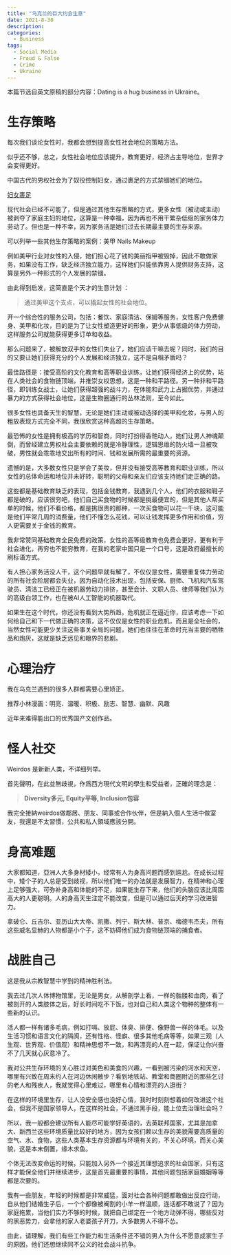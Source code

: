 ```yaml
---
title: "乌克兰的巨大约会生意"
date: 2021-8-30
description: 
categories:
  - Business
tags:
  - Social Media
  - Fraud & False
  - Crime
  - Ukraine
---
```



本篇节选自英文原稿的部分内容：Dating is a hug business in Ukraine。


# 生存策略

每次我们谈论女性时，我都会想到提高女性社会地位的策略方法。

似乎还不够，总之，女性社会地位应该提升，教育更好，经济占主导地位，世界才会变得更好。

中国古代的男权社会为了奴役控制妇女，通过裹足的方式禁锢她们的地位。

[妇女裹足](https://en.wikipedia.org/wiki/Foot_binding)

现代社会已经不可能了，但是通过其他生存策略的方式，更多女性（被动或主动）被剥夺了家庭主妇的地位，这算是一种幸福，因为再也不用干繁杂低级的家务体力劳动了。但也是一种不幸，因为家务活是她们过去长期最主要的生存来源。

可以列举一些其他生存策略的案例：美甲 Nails Makeup

例如美甲行业对女性的入侵，她们担心花了钱的美丽指甲被毁掉，因此不敢做家务，如果没有工作，缺乏经济独立能力，这样她们只能依靠男人提供财务支持，这算是另外一种形式的个人发展的禁锢。

由此得到启发，这简直是个天才的生意计划 ：

> 通过美甲这个支点，可以撬起女性的社会地位。

开一个综合性的服务公司，包括：餐饮、家庭清洁、保姆等服务，女性客户免费健身、美甲和化妆，目的是为了让女性塑造更好的形象，更少从事低级的体力劳动，这样服务公司就能获得更多订单和收益。

那么问题来了，被解放双手的女性们失业了，她们应该干嘛去呢？同时，我们的目的又要让她们获得充分的个人发展和经济独立，这不是自相矛盾吗？

最佳路径是：接受高阶的文化教育和高等职业训练，让她们获得经济上的优势，站在人类社会的食物链顶端，并推崇女权思想，这是一种和平路径。另一种非和平路径，即训练女战士，让她们获得超强的战斗力，在体能和武力上占据优势，并通过暴力的方式获得社会地位，这是生物圈通行的丛林法则，至今如此。

很多女性也具备天生的智慧，无论是她们主动或被动选择的美甲和化妆，与男人的粗放表现方式完全不同，我很欣赏这种高超的生存策略。

最恐怖的女性是拥有极高的学历和智商，同时打扮得香艳动人，她们让男人神魂颠倒，而曾经建立男权社会主要依赖的就是冷静理性，逻辑思维的防火墙一旦被攻破，男性就会乖乖地交出所有的时间、钱和发展所需的最重要的资源。

遗憾的是，大多数女性只是学会了美妆，但并没有接受高等教育和职业训练，所以女性的总体命运和地位并未好转，聪明的父母和亲友们应该支持她们走正确的路。

这些都是基础教育缺乏的表现，包括金钱教育，我遇到几个人，他们的衣服和鞋子都是破的，应该很穷吧，他们自己买食物的时候都是挑最便宜的，但是其他人帮买单的时候，他们不看价格，都是挑很贵的那种，一次买食物可以花一千块，这可能是他们平常几周的消费量，他们不懂怎么花钱，可以让钱发挥更多作用和价值，穷人更需要关于金钱的教育。

我非常赞同基础教育全民免费的政策，女性的高等级教育也免费会更好，更有利于社会进化，再穷也不能穷教育，在我的老家中国只是一个口号，这是政府最擅长的刷标语方式。

有人担心家务活没人干，这个问题早就有解了，不仅仅是女性，需要重复体力劳动的所有社会阶层都会失业，因为自动化技术出现，包括安保、厨师、飞机和汽车驾驶员、清洁工已经正在被机器劳动力排挤，甚至会计、文职人员、律师等我们认为的高级白领工作，也在被AI人工智能的机器取代。

如果生在这个时代，你还没有看到大势所趋，危机就正在逼近你，应该考虑一下如何给自己和下一代做正确的决策，这不仅仅是女性的职业危机，而且是全社会的，当然女性可能更少关注这些事关全局的问题，她们也往往在革命时充当主要的牺牲品和炮灰，这就是缺乏远见和眼界的悲剧。

# 心理治疗

我在乌克兰遇到的很多人群都需要心里矫正。

推荐小林漫画：明亮、温暖、积极、励志、智慧、幽默、风趣

近年来难得能出口的优秀国产文创作品。

# 怪人社交

Weirdos 是新新人类，不详细列举。

首先聲明，在此並無歧視，作爲西方現代文明的學生和受益者，正確的理念是：

> **Diversity多元, Equity平等, Inclusion包容**

我完全接納weirdos做鄰居、朋友、同事或合作伙伴，但是納入個人生活中做室友，我還是不太習慣，公共和私人領域應該分開。

# 身高难题

大家都知道，亞洲人大多身材矮小，经常有人为身高问题而感到尴尬。在成长过程中，矮个子的人总是受到歧视，所以他们唯一的办法就是发展智力，在精神和心理上足够强大，可弥补身高和体能的不足，如果能生存下来，他们的头脑应该比周围高大的人更聪明。人的身高天生注定不能改变，但是可以通过后天的学习改进智力。

拿破仑、丘吉尔、亚历山大大帝、凯撒、列宁、斯大林、普京、梅德韦杰夫，所有这些威名显赫的人物都是小个子，这不妨碍他们成为食物链顶端的捕食者。

# 战胜自己

这是我从宗教智慧中学到的精神胜利法。

我去过几次人体博物馆里，无论是男女，从解剖学上看，一样的骷髅和血肉，看了被剖开的人类肢体之后，好长时间吃不下饭，也对自己和人类这个物种的整体有一些新的认识。

活人都一样有诸多毛病，例如打嗝、放屁、体臭、排便、像野兽一样的体毛。以及生活习惯和语言文化的隔阂，还有性格、怪癖、很多其他毛病等等，如果三观（人生观、世界观、价值观）和精神思想不一致，和再漂亮的人在一起，保证让你兴奋不了几天就心灰意冷了。

我对公共生存环境的关心胜过对美色和美食的兴趣，一看到被污染的河水和天空，哪里有兴致在周末约人在河边休闲散步？看到地铁站、教堂和商圈附近的那些乞讨的老人和残疾人，我就觉得心里难过，哪里有心情和漂亮的人逛街？

在这样的环境里生存，让人没安全感也没好心情，我时时刻刻想着如何改进这个社会，但我不是国家领导人，在这样的社会，不通过黑手段，能上位去治理社会吗？

所以，我一般都会建议所有人能尽可能学好英语的，去英联邦国家，尤其是加拿大、新西兰这些环境质量比较好的地方，因为女孩们赖以生存的美貌需要高质量的空气、水、食物，这些人类基本生存资源都与环境有关的，不关心环境，而关心美貌，这是本末倒置，缘木求鱼。

个体无法改变命运的时候，只能加入另外一个接近其理想追求的社会国家，只有这样才能保全他们并继续进步，这是首先最重要的事情，其他问题包括家庭婚姻等等都是次要的。

我有一些朋友，年轻的时候都是非常威猛，面对社会各种问题都敢做出反应行动，自从他们结婚生子后，一个个都像被阉割的小羊一样温顺，连话都不敢说了？因为家庭拖累，当他们实力不够的时候，就把自己绑定在一个地方动弹不得，哪些反对的黑恶势力，会拿他的家人老婆孩子开刀，大多数男人不得不怂。

由此，请理解，我们有些工作能力和生活条件还不错的男人为什么不愿意成家生子的原因，他们还想继续同不公义的社会战斗抗争。